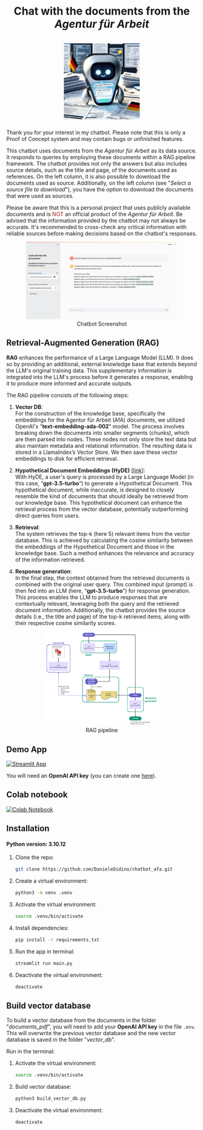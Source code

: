 <h1 align="center">
Chat with the documents from the <i>Agentur für Arbeit</i>
<br>
<br>
<img src="img/image_app.png" alt="drawing" width="200"/>
</h1>


Thank you for your interest in my chatbot. Please note that this is only a Proof of Concept system and may contain bugs or unfinished features.

This chatbot uses documents from the *Agentur für Arbeit* as its data source. It responds to queries by employing these documents within a RAG pipeline framework. The chatbot provides not only the answers but also includes source details, such as the title and page, of the documents used as references. On the left column, it is also possible to download the documents used as source. Additionally, on the left column (see "*Select a source file to download*"), you have the option to download the documents that were used as sources.

Please be aware that this is a personal project that uses publicly available documents and is <span style="color:#ad1714;">NOT</span> an official product of the *Agentur für Arbeit*. Be advised that the information provided by the chatbot may not always be accurate. It's recommended to cross-check any critical information with reliable sources before making decisions based on the chatbot's responses.

<p align="center">
<img src="img/chatbot_screenshot.png" alt="drawing" width="400"/>
<br>Chatbot Screenshot
</p>

## Retrieval-Augmented Generation (RAG)

**RAG** enhances the performance of a Large Language Model (LLM). It does so by providing an additional, external knowledge base that extends beyond the LLM's original training data. This supplementary information is integrated into the LLM's process before it generates a response, enabling it to produce more informed and accurate outputs.

The RAG pipeline consists of the following steps:

1. **Vector DB**:<br>
For the construction of the knowledge base, specifically the embeddings for the Agentur für Arbeit (AfA) documents, we utilized OpenAI's “**text-embedding-ada-002**” model. The process involves breaking down the documents into smaller segments (chunks), which are then parsed into nodes. These nodes not only store the text data but also maintain metadata and relational information. The resulting data is stored in a LlamaIndex’s Vector Store. We then save these vector embeddings to disk for efficient retrieval.

2. **Hypothetical Document Embeddings (HyDE)** [[link](https://arxiv.org/abs/2212.10496)]:<br>
With HyDE, a user's query is processed by a Large Language Model (in this case, “**gpt-3.5-turbo**”) to generate a Hypothetical Document. This hypothetical document, while inaccurate, is designed to closely resemble the kind of documents that should ideally be retrieved from our knowledge base. This hypothetical document can enhance the retrieval process from the vector database, potentially outperforming direct queries from users.

3. **Retrieval**:<br>
The system retrieves the top-k (here 5) relevant items from the vector database. This is achieved by calculating the cosine similarity between the embeddings of the Hypothetical Document and those in the knowledge base. Such a method enhances the relevance and accuracy of the information retrieved.

4. **Response generation**:<br>
In the final step, the context obtained from the retrieved documents is combined with the original user query. This combined input (prompt) is then fed into an LLM (here, “**gpt-3.5-turbo**”) for response generation. This process enables the LLM to produce responses that are contextually relevant, leveraging both the query and the retrieved document information. Additionally, the chatbot provides the source details (i.e., the title and page) of the top-k retrieved items, along with their respective cosine similarity scores.

<p align="center">
<img src="img/RAG_pipeline.png" alt="drawing" width="300"/>
<br>RAG pipeline
</p>

## Demo App

[![Streamlit App](https://static.streamlit.io/badges/streamlit_badge_black_white.svg)]([https://...](https://chatbotafa-dgzurhjau4dm3ofd9ezzmk.streamlit.app/))

You will need an <b>OpenAI API key</b> (you can create one [here](https://platform.openai.com/account/api-keys)).

## Colab notebook

[![Colab Notebook](https://colab.research.google.com/assets/colab-badge.svg)](https://github.com/DanieleDidino/chatbot_afa/blob/master/experiments_RAG.ipynb)


## Installation

#### Python version: 3.10.12

1. Clone the repo:
    ```bash
    git clone https://github.com/DanieleDidino/chatbot_afa.git
    ```

2. Create a virtual environment:
    ```bash
    python3 -m venv .venv
    ```

3. Activate the virtual environment:
    ```bash
    source .venv/bin/activate
    ```

4. Install dependencies:

    ```bash
    pip install -r requirements.txt
    ```

5. Run the app in terminal:
   
    ```bash
    streamlit run main.py
    ```

6. Deactivate the virtual environment:
    ```bash
    deactivate
    ```


## Build vector database

To build a vector database from the documents in the folder "*documents_pdf*", you will need to add your <b>OpenAI API key</b> in the file `.env`.
This will overwrite the previous vector database and the new vector database is saved in the folder "*vector_db*".

Run in the terminal:

1. Activate the virtual environment:
   ```bash
   source .venv/bin/activate
   ```

2. Build vector database:
   ```bash
   python3 build_vector_db.py
   ```

3. Deactivate the virtual environment:
    ```bash
    deactivate
    ```
